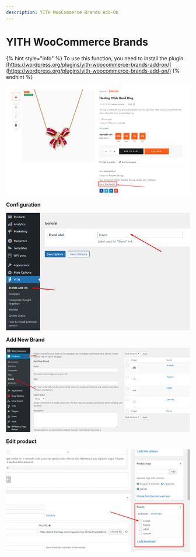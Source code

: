```yaml
---
description: YITH WooCommerce Brands Add-On
---
```


# YITH WooCommerce Brands

{% hint style="info" %}
To use this function, you need to install the plugin [https://wordpress.org/plugins/yith-woocommerce-brands-add-on/](https://wordpress.org/plugins/yith-woocommerce-brands-add-on/)
{% endhint %}

![](../.gitbook/assets/woo-setting-10.png)

**Configuration**

![](../.gitbook/assets/woo-setting-10-1.png)

**Add New Brand**

![](../.gitbook/assets/woo-setting-10-2.png)

**Edit product**

![](../.gitbook/assets/woo-setting-10-3.png)
